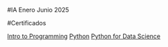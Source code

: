 #IA Enero Junio 2025

#Certificados

[Intro to Programming](https://github.com/DanielRojas1920/IA-Enero-Junio2025/blob/main/Certificados/Daniel%20Rojas%20V%20completed%20the%20Intro%20to%20Programming%20course%20on%20Kaggle!.pdf)
[Python](https://github.com/DanielRojas1920/IA-Enero-Junio2025/blob/main/Certificados/Daniel%20Rojas%20V%20completed%20the%20Python%20course%20on%20Kaggle!.pdf)
[Python for Data Science](https://github.com/DanielRojas1920/IA-Enero-Junio2025/blob/main/Certificados/IBMDesign20250204-26-zmuduk%20(1).pdf)

